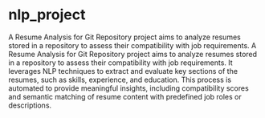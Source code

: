 # nlp_project
A Resume Analysis for Git Repository project aims to analyze resumes stored in a repository to assess their compatibility with job requirements. 
A Resume Analysis for Git Repository project aims to analyze resumes stored in a repository to assess their compatibility with job requirements. It leverages NLP techniques to extract and evaluate key sections of the resumes, such as skills, experience, and education. This process is automated to provide meaningful insights, including compatibility scores and semantic matching of resume content with predefined job roles or descriptions.
